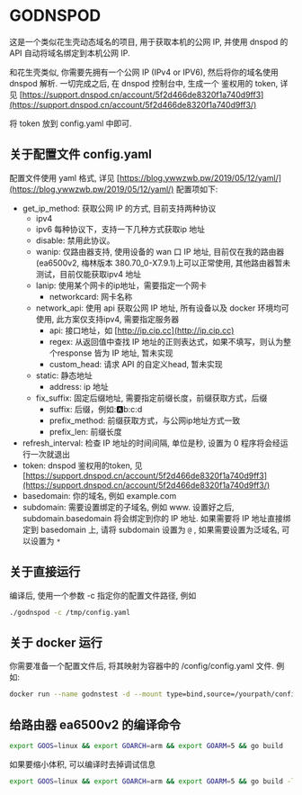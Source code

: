 # GODNSPOD
这是一个类似花生壳动态域名的项目, 用于获取本机的公网 IP, 并使用 dnspod 的 API 自动将域名绑定到本机公网 IP.

和花生壳类似, 你需要先拥有一个公网 IP (IPv4 or IPV6), 然后将你的域名使用dnspod 解析.
一切完成之后, 在 dnspod 控制台中, 生成一个 鉴权用的 token, 详见 [https://support.dnspod.cn/account/5f2d466de8320f1a740d9ff3](https://support.dnspod.cn/account/5f2d466de8320f1a740d9ff3/)

将 token 放到 config.yaml 中即可.

## 关于配置文件 config.yaml

配置文件使用 yaml 格式, 详见 [https://blog.ywwzwb.pw/2019/05/12/yaml/](https://blog.ywwzwb.pw/2019/05/12/yaml/)
配置项如下:

* get_ip_method: 获取公网 IP 的方式, 目前支持两种协议
  *  ipv4
  *  ipv6
  每种协议下，支持一下几种方式获取ip 地址
  * disable: 禁用此协议。
  * wanip: 仅路由器支持, 使用设备的 wan 口 IP 地址, 目前仅在我的路由器(ea6500v2, 梅林版本 380.70_0-X7.9.1)上可以正常使用, 其他路由器暂未测试，目前仅能获取ipv4 地址
  * lanip: 使用某个网卡的ip地址，需要指定一个网卡
    * networkcard: 网卡名称
  * network_api: 使用 api 获取公网 IP 地址, 所有设备以及 docker 环境均可使用, 此方案仅支持ipv4, 需要指定服务器
    * api: 接口地址，如 [http://ip.cip.cc](http://ip.cip.cc)
    * regex: 从返回值中查找 IP 地址的正则表达式，如果不填写，则认为整个response 皆为 IP 地址, 暂未实现
    * custom_head: 请求 API 的自定义head, 暂未实现
  * static: 静态地址
    * address: ip 地址
  * fix_suffix: 固定后缀地址, 需要指定前缀长度，前缀获取方式，后缀
    * suffix: 后缀，例如::a:b:c:d
    * prefix_method: 前缀获取方式，与公网ip地址方式一致
    * prefix_len: 前缀长度
* refresh_interval: 检查 IP 地址的时间间隔, 单位是秒, 设置为 0 程序将会经运行一次就退出
* token: dnspod 鉴权用的token, 见 [https://support.dnspod.cn/account/5f2d466de8320f1a740d9ff3](https://support.dnspod.cn/account/5f2d466de8320f1a740d9ff3/)
* basedomain: 你的域名, 例如 example.com
* subdomain: 需要设置绑定的子域名, 例如 www. 设置好之后, subdomain.basedomain 将会绑定到你的 IP 地址. 如果需要将 IP 地址直接绑定到 basedomain 上, 请将 subdomain 设置为 `@` , 如果需要设置为泛域名, 可以设置为 `*`

## 关于直接运行

编译后, 使用一个参数 -c 指定你的配置文件路径, 例如 
``` bash
./godnspod -c /tmp/config.yaml
```

## 关于 docker 运行

你需要准备一个配置文件后, 将其映射为容器中的 /config/config.yaml 文件.
例如:
``` bash
docker run --name godnstest -d --mount type=bind,source=/yourpath/config.yaml,target=/config/config.yaml ywwzwb/godnspod
```

## 给路由器 ea6500v2 的编译命令

```bash
export GOOS=linux && export GOARCH=arm && export GOARM=5 && go build
```
如果要缩小体积, 可以编译时去掉调试信息
```bash
export GOOS=linux && export GOARCH=arm && export GOARM=5 && go build -ldflags="-s -w" 
```

